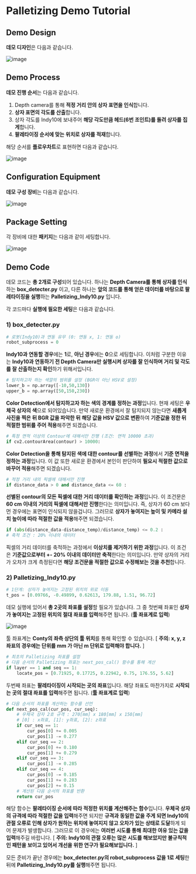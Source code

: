 # Palletizing Demo Tutorial



## Demo Design

**데모 디자인**은 다음과 같습니다.

![image](https://user-images.githubusercontent.com/84532915/208728566-7f9051be-7bab-457c-8e88-b0e882b51dc1.png)





## Demo Process

**데모 진행 순서**는 다음과 같습니다.

1. Depth camera를 통해 **적정 거리 안의 상자 표면을 인식**합니다.
2. **상자 표면의 각도를 산출**합니다.
3. 상자 각도를 Indy10에 보내주어 **해당 각도만큼 헤드(6번 조인트)를 돌려 상자를 집게**합니다.
4. **팔레타이징 순서에 맞는 위치로 상자를 적재**합니다.

해당 순서를 **플로우차트**로 표현하면 다음과 같습니다.

![image](https://user-images.githubusercontent.com/84532915/208728604-2cdfe886-ad6e-498b-8bc3-74d0d0ab36d7.png)



## Configuration Equipment

**데모 구성 장비**는 다음과 같습니다.

![image](https://user-images.githubusercontent.com/84532915/208728665-a1eb44f0-1efb-4a65-bb88-42dd07604405.png)



## Package Setting

각 장비에 대한 **패키지**는 다음과 같이 세팅합니다.

![image](https://user-images.githubusercontent.com/84532915/208728701-a3d9d38d-89ba-4c80-8387-5470f24fec6e.png)



## Demo Code

데모 코드는 **총 2개로 구성**되어 있습니다. 하나는 **Depth Camera를 통해 상자를 인식**하는 **box_detecter.py** 이고, 다른 하나는 **앞의 코드를 통해 얻은 데이터를 바탕으로 팔레타이징을 실행**하는 **Palletizing_Indy10.py** 입니다.



각 코드마다 **실행에 필요한 세팅**은 다음과 같습니다.

### 1) box_detecter.py

```python
# 로봇(Indy10)과 연동 유무 (0: 연동 x, 1: 연동 o)
robot_subprocess = 0
```

**Indy10과 연동할 경우**에는 **1**로, **아닌 경우**에는 **0**으로 세팅합니다. 이처럼 구분한 이유는 **Indy10과 연동하기 전 Depth Camera만 실행시켜 상자를 잘 인식하며 거리 및 각도를 잘 산출하는지 확인**하기 위해서입니다.

```python
# 탐지하고자 하는 색깔의 범위를 설정 (BGR이 아닌 HSV로 설정)
lower_b = np.array([-10,50,130])
upper_b = np.array([50,150,230])
```

**Color Detection에서 탐지하고자 하는 색의 경계를 정하는 과정**입니다. 현재 세팅은 **우체국 상자의 색**으로 되어있습니다. 만약 새로운 환경에서 잘 탐지되지 않는다면 **새롭게 사진을 찍은 뒤 BGR 값을 파악한 뒤 해당 값을 HSV 값으로 변환**하여 **기준값을 정한 뒤 적절한 범위를 주어 적용**해주면 되겠습니다. 

```python
# 특정 면적 이상의 Contour에 대해서만 진행 (조건: 면적 10000 초과)
if cv2.contourArea(contour) > 10000:
```

**Color Detection을 통해 탐지된 색에 대한 contour를 선별하는 과정**에서 **기준 면적을 정하는 과정**입니다. 이 값 또한 새로운 환경에서 본인이 판단하여 **필요시 적절한 값으로 바꾸어 적용**해주면 되겠습니다.

```python
# 적정 거리 내의 픽셀에 대해서만 진행
if distance_data > 0 and distance_data <= 60 :
```

**선별된 contour의 모든 픽셀에 대한 거리 데이터를 확인하는 과정**입니다. 이 조건문은 **60 cm 이내의 거리의 픽셀에 대해서만 진행**한다는 의미입니다. 즉, 상자가 60 cm 보다 먼 경우에는 표면이 인식되지 않을겁니다. 그러므로 **상자가 놓여지는 높이 및 카메라 설치 높이에 따라 적절한 값을 적용**해주면 되겠습니다.

```python
if (abs(distance_data-distance_temp)/distance_temp) <= 0.2 :
# 축적 조건 : 20% 이내의 데이터
```

픽셀의 거리 데이터를 축적하는 과정에서 **이상치를 제거하기 위한 과정**입니다. 이 조건은 **기준값으로부터 +- 20% 이내의 데이터만 축적**한다는 의미입니다. 만약 상자의 거리가 오차가 크게 측정된다면 **해당 조건문을 적절한 값으로 수정해보는 것을 추천**합니다.



### 2) Palletizing_Indy10.py

```python
# 1단계: 상자가 놓여지는 고정된 위치의 위로 이동
t_pos = [0.09766, -0.49899, 0.62613, 179.88, 1.51, 96.72]
```

데모 실행에 있어서 **총 2곳의 좌표를 설정**할 필요가 있습니다. 그 중 첫번째 좌표인 **상자가 놓여지는 고정된 위치의 절대 좌표를 입력**해주면 됩니다. (**툴 좌표계로 입력**)

![image](https://user-images.githubusercontent.com/84532915/208728763-4f950eb9-1f55-4d60-83df-675aa14854c3.png)

툴 좌표계는 **Conty의 좌측 상단의 툴 위치**를 통해 확인할 수 있습니다. 
[ **주의: x, y, z 좌표의 경우에는 단위를 mm 가 아닌 m 단위로 입력해야 합니다.** ]

```python
# 최초의 Palletizing 좌표를 설정
# 다음 순서의 Palletizing 좌표는 next_pos_cal() 함수를 통해 계산
if layer == 1 and seq == 1:
	locate_pos = [0.71925, 0.17725, 0.22942, 0.75, 176.55, 5.62]
```

두번째 좌표는 **팔레타이징이 시작되는 곳의 좌표**입니다. 해당 좌표도 마찬가지로 **시작되는 곳의 절대 좌표를 입력**해주면 됩니다. (**툴 좌표계로 입력**)

```python
# 다음 순서의 좌표를 계산하는 함수를 선언
def next_pos_cal(cur_pos, cur_seq):
    # 우체국 상자 2호 규격 : 270[mm] x 180[mm] x 150[mm]
    # [0] : x좌표, [1]: y좌표, [2]: z좌표
    if cur_seq == 1:
        cur_pos[0] += 0.005
        cur_pos[1] -= 0.277
    elif cur_seq == 2:
        cur_pos[0] += 0.180
        cur_pos[1] += 0.279
    elif cur_seq == 3:
        cur_pos[1] -= 0.285
    elif cur_seq == 4:
        cur_pos[0] -= 0.185
        cur_pos[1] += 0.283
        cur_pos[2] += 0.15
    # 계산된 다음 순서의 좌표를 반환    
    return cur_pos
```

해당 함수는 **팔레타이징 순서에 따라 적정한 위치를 계산해주는 함수**입니다. **우체국 상자의 규격에 따라 적절한 값을 입력**해주면 되지만 **규격과 동일한 값을 주게 되면 Indy10의 관절 오류로 인해 상자가 원하는 위치에 놓여지지 않고 오차가 있는 상태로 도달**하게 되어 문제가 발생합니다. 그러므로 이 경우에는 **여러번 시도를 통해 최대한 여유 있는 값을 입력**해주길 바랍니다.
[ **주의: Indy10의 관절 오류는 많은 시도를 해보았지만 불규칙적인 패턴을 보이고 있어서 개선을 위한 연구가 필요해보입니다.** ]



모든 준비가 끝난 경우에는 **box_detecter.py의 robot_subprocess 값을 1로 세팅**한 뒤에 **Palletizing_Indy10.py를 실행**해주면 됩니다.
